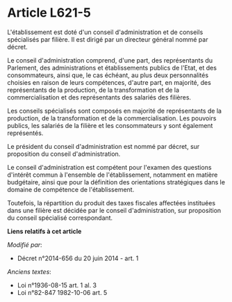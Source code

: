 # Article L621-5

L'établissement est doté d'un conseil d'administration et de conseils spécialisés par filière. Il est dirigé par un directeur
général nommé par décret. 

Le conseil d'administration comprend, d'une part, des représentants du Parlement, des administrations et établissements
publics de l'Etat, et des consommateurs, ainsi que, le cas échéant, au plus deux personnalités choisies en raison de leurs
compétences, d'autre part, en majorité, des représentants de la production, de la transformation et de la commercialisation
et des représentants des salariés des filières. 

Les conseils spécialisés sont composés en majorité de représentants de la production, de la transformation et de la
commercialisation. Les pouvoirs publics, les salariés de la filière et les consommateurs y sont également représentés.

Le président du conseil d'administration est nommé par décret, sur proposition du conseil d'administration. 

Le conseil d'administration est compétent pour l'examen des questions d'intérêt commun à l'ensemble de l'établissement,
notamment en matière budgétaire, ainsi que pour la définition des orientations stratégiques dans le domaine de compétence de
l'établissement. 

Toutefois, la répartition du produit des taxes fiscales affectées instituées dans une filière est décidée par le conseil
d'administration, sur proposition du conseil spécialisé correspondant.

**Liens relatifs à cet article**

_Modifié par_:

  - Décret n°2014-656 du 20 juin 2014 - art. 1

_Anciens textes_:

  - Loi n°1936-08-15 art. 1 al. 3
  - Loi n°82-847 1982-10-06 art. 5
